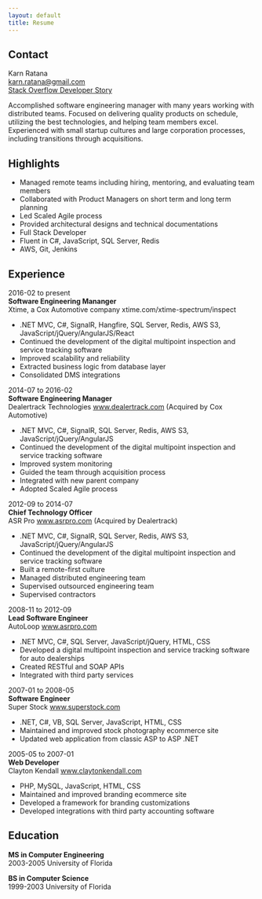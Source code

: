 ```yaml
---
layout: default
title: Resume
---
```


## Contact
Karn Ratana  
karn.ratana@gmail.com  
[Stack Overflow Developer Story](https://stackoverflow.com/story/karn.ratana)  


Accomplished software engineering manager with many years working with distributed teams.  Focused on delivering quality products on schedule, utilizing the best technologies, and helping team members excel.  Experienced with small startup cultures and large corporation processes, including transitions through acquisitions.


## Highlights
- Managed remote teams including hiring, mentoring, and evaluating team members
- Collaborated with Product Managers on short term and long term planning
- Led Scaled Agile process	
- Provided architectural designs and technical documentations 
- Full Stack Developer
- Fluent in C#, JavaScript, SQL Server, Redis
- AWS, Git, Jenkins


## Experience
2016-02 to present  
**Software Engineering Mananger**  
Xtime, a Cox Automotive company xtime.com/xtime-spectrum/inspect
- .NET MVC, C#, SignalR, Hangfire, SQL Server, Redis, AWS S3, JavaScript/jQuery/AngularJS/React
- Continued the development of the digital multipoint inspection and service tracking software
- Improved scalability and reliability 
- Extracted business logic from database layer
- Consolidated DMS integrations

2014-07 to 2016-02  
**Software Engineering Manager**  
Dealertrack Technologies www.dealertrack.com (Acquired by Cox Automotive)
- .NET MVC, C#, SignalR, SQL Server, Redis, AWS S3, JavaScript/jQuery/AngularJS
- Continued the development of the digital multipoint inspection and service tracking software
- Improved system monitoring
- Guided the team through acquisition process
- Integrated with new parent company
- Adopted Scaled Agile process

2012-09 to 2014-07  
**Chief Technology Officer**  
ASR Pro www.asrpro.com (Acquired by Dealertrack)
- .NET MVC, C#, SignalR, SQL Server, Redis, AWS S3, JavaScript/jQuery/AngularJS
- Continued the development of the digital multipoint inspection and service tracking software
- Built a remote-first culture
- Managed distributed engineering team
- Supervised outsourced engineering team 
- Supervised contractors

2008-11 to 2012-09  
**Lead Software Engineer**  
AutoLoop www.asrpro.com  
- .NET MVC, C#, SQL Server, JavaScript/jQuery, HTML, CSS 
- Developed a digital multipoint inspection and service tracking software for auto dealerships
- Created RESTful and SOAP APIs
- Integrated with third party services

2007-01 to 2008-05  
**Software Engineer**  
Super Stock www.superstock.com  
- .NET, C#, VB, SQL Server, JavaScript, HTML, CSS
- Maintained and improved stock photography ecommerce site
- Updated web application from classic ASP to ASP .NET

2005-05 to 2007-01  
**Web Developer**  
Clayton Kendall www.claytonkendall.com  
- PHP, MySQL, JavaScript, HTML, CSS
- Maintained and improved branding ecommerce site 
- Developed a framework for branding customizations
- Developed integrations with third party accounting software


## Education
**MS in Computer Engineering**  
2003-2005 University of Florida 

**BS in Computer Science**  
1999-2003 University of Florida 

